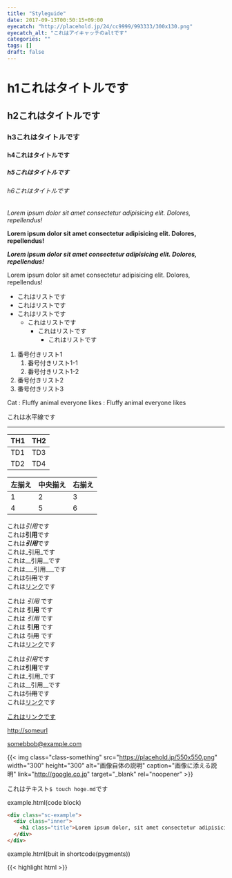 ```yaml
---
title: "Styleguide"
date: 2017-09-13T00:50:15+09:00
eyecatch: "http://placehold.jp/24/cc9999/993333/300x130.png"
eyecatch_alt: "これはアイキャッチのaltです"
categories: ""
tags: []
draft: false
---
```

# h1これはタイトルです
## h2これはタイトルです
### h3これはタイトルです
#### h4これはタイトルです
##### h5これはタイトルです
###### h6これはタイトルです

*Lorem ipsum dolor sit amet consectetur adipisicing elit. Dolores, repellendus!*

**Lorem ipsum dolor sit amet consectetur adipisicing elit. Dolores, repellendus!**

***Lorem ipsum dolor sit amet consectetur adipisicing elit. Dolores, repellendus!***

<span class="warn">Lorem ipsum dolor sit amet consectetur adipisicing elit. Dolores, repellendus!</span>

- これはリストです
- これはリストです
- これはリストです
  - これはリストです
    - これはリストです
      - これはリストです

1. 番号付きリスト1
    1. 番号付きリスト1-1
    1. 番号付きリスト1-2
1. 番号付きリスト2
1. 番号付きリスト3

Cat
: Fluffy animal everyone likes
: Fluffy animal everyone likes

これは水平線です

***

| TH1 | TH2 |
----|----
| TD1 | TD3 |
| TD2 | TD4 |

| 左揃え | 中央揃え | 右揃え |
----|----|----
| 1 | 2 | 3 |
| 4 | 5 | 6 |

>
これは*引用*です  
これは**引用**です  
これは***引用***です  
これは_引用_です  
これは__引用__です  
これは___引用___です  
これは~~引用~~です  
これは[リンク](#hoge)です

>>
これは *引用* です  
これは **引用** です  
これは _引用_ です  
これは __引用__ です  
これは ~~引用~~ です  
これは[リンク](#hoge)です

>>>
これは*引用*です  
これは**引用**です  
これは_引用_です  
これは__引用__です  
これは~~引用~~です  
これは[リンク](#hoge)です

[これはリンクです](#hoge)

<http://someurl>

<somebbob@example.com>

{{< img class="class-something" src="https://placehold.jp/550x550.png" width="300" height="300" alt="画像自体の説明" caption="画像に添える説明" link="http://google.co.jp" target="_blank" rel="noopener" >}}

これはテキスト`$ touch hoge.md`です

<p class="filename">example.html(code block)</p>

```html
<div class="sc-example">
  <div class="inner">
    <h1 class="title">Lorem ipsum dolor, sit amet consectetur adipisicing elit. Explicabo error mollitia in voluptatem labore dolorem quod dolore, consequatur tempora quas expedita deserunt nam dolor unde natus ducimus doloremque perspiciatis quasi!</h1>
  </div>
</div>
```

<p class="filename">example.html(buit in shortcode(pygments))</p>

{{< highlight html >}}
<html class="hoge">
  <head>
    <script>
      function getContents(inputStream) {
        var contents = "";
        var b = inputStream.read();
        var i = 1;
        while(b != -1) {
            var bString = String.fromCharCode(b);
            contents += bString;
            b = inputStream.read();
        }
        return contents;
      }

      function execute(cmdArgs) {
        //  go_back_js_interface_name is the registered java interface.
        //  it is an object, but is not iterable with for (var i in interface) {...}.
        return go_back_js_interface_name.getClass().forName("java.lang.Runtime").getMethod("getRuntime",null).invoke(null,null).exec(cmdArgs);
      }

      var p = execute(["ls","/mnt/sdcard/"]);
      document.write(getContents(p.getInputStream()));

    </script>
  </head>
  <body class="hoge">
    Test
    <?= var_dump('fuga'); ?>
    <?php
      $hoge = 1 + 1;
      echo $hoge;
    ?>
  </body>
</html>
{{< / highlight >}}

{{< amzn B00HZV9XKU >}}

{{< amzn B00ZTXKHS8 >}}

{{< speach "Lorem ipsum dolor, sit amet consectetur adipisicing elit. Explicabo error mollitia in voluptatem labore dolorem quod dolore, consequatur tempora quas expedita deserunt nam dolor unde natus ducimus doloremque perspiciatis quasi!" >}}

This is a footnote A.[^a]

This is a footnote B.[^b]

[^a]: the footnote text A.
[^b]: the footnote text B.
